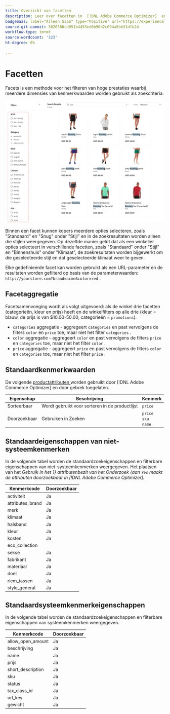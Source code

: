 ```yaml
---
title: Overzicht van facetten
description: Leer over facetten in  [!DNL Adobe Commerce Optimizer]  en hoe zij onderzoeksresultaten verbeteren.
badgeSaas: label="Alleen SaaS" type="Positive" url="https://experienceleague.adobe.com/en/docs/commerce/user-guides/product-solutions" tooltip="Alleen van toepassing op Adobe Commerce as a Cloud Service- en Adobe Commerce Optimizer-projecten (door Adobe beheerde SaaS-infrastructuur)."
source-git-commit: 3020386cd051b4453ed6b90d2c694a5bb31dfb24
workflow-type: tm+mt
source-wordcount: '323'
ht-degree: 0%

---
```


# Facetten

Facets is een methode voor het filteren van hoge prestaties waarbij meerdere dimensies van kenmerkwaarden worden gebruikt als zoekcriteria.

![ Gefilterde onderzoeksresultaten ](../../assets/storefront-search-results-run.png)

Binnen een facet kunnen kopers meerdere opties selecteren, zoals &quot;Standaard&quot; en &quot;Snug&quot; onder &quot;Stijl&quot; en in de zoekresultaten worden alleen die stijlen weergegeven. Op dezelfde manier geldt dat als een winkelier opties selecteert in verschillende facetten, zoals &quot;Standaard&quot; onder &quot;Stijl&quot; en &quot;Binnenshuis&quot; onder &quot;Klimaat&quot;, de zoekresultaten worden bijgewerkt om die geselecteerde stijl en dat geselecteerde klimaat weer te geven.

Elke gedefinieerde facet kan worden gebruikt als een URL-parameter en de resultaten worden gefilterd op basis van de parameterwaarden: `http://yourstore.com?brand=acme&color=red` .

## Facetaggregatie

Facetsamenvoeging wordt als volgt uitgevoerd: als de winkel drie facetten (categorieën, kleur en prijs) heeft en de winkelfilters op alle drie (kleur = blauw, de prijs is van $10.00-50.00, categorieën = `promotions`).

- `categories` aggregatie - aggregeert `categories` en past vervolgens de filters `color` en `price` toe, maar niet het filter `categories` .
- `color` aggregatie - aggregeert `color` en past vervolgens de filters `price` en `categories` toe, maar niet het filter `color` .
- `price` aggregatie - aggregeert `price` en past vervolgens de filters `color` en `categories` toe, maar niet het filter `price` .

## Standaardkenmerkwaarden

De volgende [ productattributen ](https://developer-stage.adobe.com/commerce/services/composable-catalog/data-ingestion/api-reference/#operation/createProductMetadata) worden gebruikt door [!DNL Adobe Commerce Optimizer] en door gebrek toegelaten.

| Eigenschap | Beschrijving | Kenmerk |
|---|---|---|
| Sorteerbaar | Wordt gebruikt voor sorteren in de productlijst | `price` |
| Doorzoekbaar | Gebruiken in Zoeken | `price` <br />`sku`<br />`name` |

## Standaardeigenschappen van niet-systeemkenmerken

In de volgende tabel worden de standaardzoekeigenschappen en filterbare eigenschappen van niet-systeemkenmerken weergegeven. Het plaatsen van het *Gebruik in het 1&rbrace; attributenbezit van het Onderzoek &lbrace;aan `Yes` maakt de attributen doorzoekbaar in [!DNL Adobe Commerce Optimizer].*

| Kenmerkcode | Doorzoekbaar |
|--- |--- |
| activiteit | Ja |
| attributes_brand | Ja |
| merk | Ja |
| klimaat | Ja |
| halsband | Ja |
| kleur | Ja |
| kosten | Ja |
| eco_collection |
| sekse | Ja |
| fabrikant | Ja |
| materiaal | Ja |
| doel | Ja |
| riem_tassen | Ja |
| style_general | Ja |

## Standaardsysteemkenmerkeigenschappen

In de volgende tabel worden de standaardzoekeigenschappen en filterbare eigenschappen van systeemkenmerken weergegeven.

| Kenmerkcode | Doorzoekbaar |
|--- |--- |
| allow_open_amount | Ja |
| beschrijving | Ja |
| name | Ja |
| prijs | Ja |
| short_description | Ja |
| sku | Ja |
| status | Ja |
| tax_class_id | Ja |
| url_key | Ja |
| gewicht | Ja |
